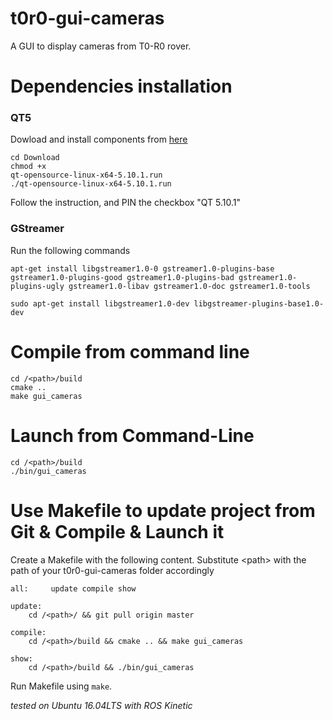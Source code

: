 # t0r0-gui-cameras

A GUI to display cameras from T0-R0 rover.

# Dependencies installation
### QT5
  Dowload and install components from <a href="https://download.qt.io/official_releases/qt/5.10/5.10.1/">here</a>

<code>cd Download  </code> <br> <code>chmod +x qt-opensource-linux-x64-5.10.1.run</code> <br> <code>./qt-opensource-linux-x64-5.10.1.run </code>  <br>

<h> Follow the instruction, and PIN the checkbox "QT 5.10.1" </h>

### GStreamer
Run the following commands
```
apt-get install libgstreamer1.0-0 gstreamer1.0-plugins-base gstreamer1.0-plugins-good gstreamer1.0-plugins-bad gstreamer1.0-plugins-ugly gstreamer1.0-libav gstreamer1.0-doc gstreamer1.0-tools
```
```
sudo apt-get install libgstreamer1.0-dev libgstreamer-plugins-base1.0-dev
```

# Compile from command line
```
cd /<path>/build
cmake ..
make gui_cameras
```

# Launch from Command-Line
```
cd /<path>/build
./bin/gui_cameras
```

# Use Makefile to update project from Git & Compile & Launch it

Create a Makefile with the following content. Substitute \<path\> with the path of your t0r0-gui-cameras folder accordingly
```
all:	 update	compile	show

update:
	cd /<path>/ && git pull origin master

compile:
	cd /<path>/build && cmake .. && make gui_cameras

show:
	cd /<path>/build && ./bin/gui_cameras
```
Run Makefile using <code>make</code>.

*tested on Ubuntu 16.04LTS with ROS Kinetic*
